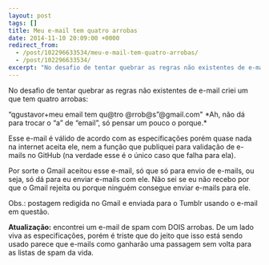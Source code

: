 ```yaml
---
layout: post
tags: []
title: Meu e-mail tem quatro arrobas
date: 2014-11-10 20:09:00 +0000
redirect_from:
  - /post/102296633534/meu-e-mail-tem-quatro-arrobas/
  - /post/102296633534/
excerpt: "No desafio de tentar quebrar as regras não existentes de e-mail criei um que tem quatro arrobas:"
---
```


No desafio de tentar quebrar as regras não existentes de e-mail criei
um que tem quatro arrobas:

“qgustavor+meu email tem qu@tro @rrob@s”@gmail.com"
 \*Ah, não dá para trocar o “a” de “email”, só pensar um pouco o
porque.\*

Esse e-mail é válido de acordo com as especificações porém quase nada
na internet aceita ele, nem a função que publiquei para validação de
e-mails no GitHub (na verdade esse é o único caso que falha para ela).

Por sorte o Gmail aceitou esse e-mail, só que só para envio de e-mails,
ou seja, só dá para eu enviar e-mails com ele. Não sei se eu não recebo
por que o Gmail rejeita ou porque ninguém consegue enviar e-mails para ele.

Obs.: postagem redigida no Gmail e enviada para o Tumblr usando o e-mail
em questão.

**Atualização:** encontrei um e-mail de spam com DOIS arrobas. De um
lado viva as especificações, porém é triste que do jeito que isso está
sendo usado parece que e-mails como ganharão uma passagem sem volta para
as listas de spam da vida.


